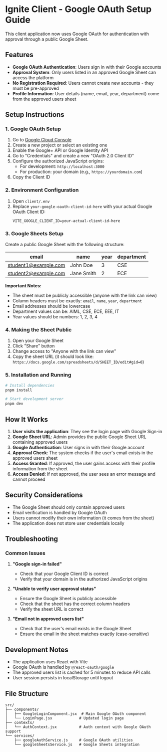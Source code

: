 # Ignite Client - Google OAuth Setup Guide

This client application now uses Google OAuth for authentication with approval through a public Google Sheet.

## Features

- **Google OAuth Authentication**: Users sign in with their Google accounts
- **Approval System**: Only users listed in an approved Google Sheet can access the platform
- **No Registration Required**: Users cannot create new accounts - they must be pre-approved
- **Profile Information**: User details (name, email, year, department) come from the approved users sheet

## Setup Instructions

### 1. Google OAuth Setup

1. Go to [Google Cloud Console](https://console.developers.google.com/)
2. Create a new project or select an existing one
3. Enable the Google+ API or Google Identity API
4. Go to "Credentials" and create a new "OAuth 2.0 Client ID"
5. Configure the authorized JavaScript origins:
   - For development: `http://localhost:3000`
   - For production: your domain (e.g., `https://yourdomain.com`)
6. Copy the Client ID

### 2. Environment Configuration

1. Open `client/.env`
2. Replace `your-google-oauth-client-id-here` with your actual Google OAuth Client ID:
   ```
   VITE_GOOGLE_CLIENT_ID=your-actual-client-id-here
   ```

### 3. Google Sheets Setup

Create a public Google Sheet with the following structure:

| email | name | year | department |
|-------|------|------|------------|
| student1@example.com | John Doe | 3 | CSE |
| student2@example.com | Jane Smith | 2 | ECE |

**Important Notes:**
- The sheet must be publicly accessible (anyone with the link can view)
- Column headers must be exactly: `email`, `name`, `year`, `department`
- Email addresses should be lowercase
- Department values can be: AIML, CSE, ECE, EEE, IT
- Year values should be numbers: 1, 2, 3, 4

### 4. Making the Sheet Public

1. Open your Google Sheet
2. Click "Share" button
3. Change access to "Anyone with the link can view"
4. Copy the sheet URL (it should look like: `https://docs.google.com/spreadsheets/d/SHEET_ID/edit#gid=0`)

### 5. Installation and Running

```bash
# Install dependencies
pnpm install

# Start development server
pnpm dev
```

## How It Works

1. **User visits the application**: They see the login page with Google Sign-in
2. **Google Sheet URL**: Admin provides the public Google Sheet URL containing approved users
3. **Google Authentication**: User signs in with their Google account
4. **Approval Check**: The system checks if the user's email exists in the approved users sheet
5. **Access Granted**: If approved, the user gains access with their profile information from the sheet
6. **Access Denied**: If not approved, the user sees an error message and cannot proceed

## Security Considerations

- The Google Sheet should only contain approved users
- Email verification is handled by Google OAuth
- Users cannot modify their own information (it comes from the sheet)
- The application does not store user credentials locally

## Troubleshooting

### Common Issues

1. **"Google sign-in failed"**
   - Check that your Google Client ID is correct
   - Verify that your domain is in the authorized JavaScript origins

2. **"Unable to verify user approval status"**
   - Ensure the Google Sheet is publicly accessible
   - Check that the sheet has the correct column headers
   - Verify the sheet URL is correct

3. **"Email not in approved users list"**
   - Check that the user's email exists in the Google Sheet
   - Ensure the email in the sheet matches exactly (case-sensitive)

## Development Notes

- The application uses React with Vite
- Google OAuth is handled by `@react-oauth/google`
- The approved users list is cached for 5 minutes to reduce API calls
- User session persists in localStorage until logout

## File Structure

```
src/
├── components/
│   ├── GoogleLoginComponent.jsx  # Main Google OAuth component
│   └── LoginPage.jsx            # Updated login page
├── contexts/
│   └── AuthContext.jsx          # Auth context with Google OAuth support
└── services/
    ├── googleAuthService.js     # Google OAuth utilities
    └── googleSheetsService.js   # Google Sheets integration
```

